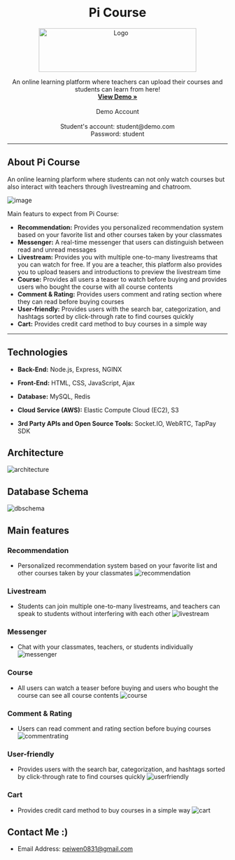 <!-- PROJECT LOGO -->
<br />
<div align="center">
    <h1>Pi Course</h1>
    <img src="https://d1wan10jjr4v2x.cloudfront.net/assets/demo/logo.png" alt="Logo" height="100" width="360">
  <p align="center">
    An online learning platform where teachers can upload their courses and students can learn from here!
    <br />
    <a href="https://picourse.today/"><strong>View Demo »</strong></a>
    <br />
    <br />
    Demo Account
    <br />
    <br />
     Student's account: student@demo.com
    <br />
     Password: student
    <br />
  </p>
</div>

---

## About Pi Course

An online learning plarform where students can not only watch courses but also interact with teachers through livestreaming and chatroom.

![image](https://d1wan10jjr4v2x.cloudfront.net/assets/demo/main.gif)

Main featurs to expect from Pi Course:

- **Recommendation:** Provides you personalized recommendation system based on your favorite list and other courses taken by your classmates
- **Messenger:** A real-time messenger that users can distinguish between read and unread messages
- **Livestream:** Provides you with multiple one-to-many livestreams that you can watch for free. If you are a teacher, this platform also provides you to upload teasers and introductions to preview the livestream time
- **Course:** Provides all users a teaser to watch before buying and provides users who bought the course with all course contents
- **Comment & Rating:** Provides users comment and rating section where they can read before buying courses
- **User-friendly:** Provides users with the search bar, categorization, and hashtags sorted by click-through rate to find courses quickly
- **Cart:** Provides credit card method to buy courses in a simple way

---

## Technologies

- **Back-End:** Node.js, Express, NGINX

- **Front-End:** HTML, CSS, JavaScript, Ajax

- **Database:** MySQL, Redis

- **Cloud Service (AWS):** Elastic Compute Cloud (EC2), S3

- **3rd Party APIs and Open Source Tools:** Socket.IO, WebRTC, TapPay SDK

## Architecture

![architecture](https://d1wan10jjr4v2x.cloudfront.net/assets/demo/architecture.jpg)

## Database Schema

![dbschema](https://d1wan10jjr4v2x.cloudfront.net/assets/demo/dbschema.png)

## Main features

### Recommendation

- Personalized recommendation system based on your favorite list and other courses taken by your classmates
  ![recommendation](https://d1wan10jjr4v2x.cloudfront.net/assets/demo/recommendation.gif)

### Livestream

- Students can join multiple one-to-many livestreams, and teachers can speak to students without interfering with each other
  ![livestream](https://d1wan10jjr4v2x.cloudfront.net/assets/demo/livestream.gif)

### Messenger

- Chat with your classmates, teachers, or students individually
  ![messenger](https://d1wan10jjr4v2x.cloudfront.net/assets/demo/messenger.gif)

### Course

- All users can watch a teaser before buying and users who bought the course can see all course contents
  ![course](https://d1wan10jjr4v2x.cloudfront.net/assets/demo/course.gif)

### Comment & Rating

- Users can read comment and rating section before buying courses
  ![commentrating](https://d1wan10jjr4v2x.cloudfront.net/assets/demo/commentrating.gif)

### User-friendly

- Provides users with the search bar, categorization, and hashtags sorted by click-through rate to find courses quickly
  ![userfriendly](https://d1wan10jjr4v2x.cloudfront.net/assets/demo/userfriendly.gif)

### Cart

- Provides credit card method to buy courses in a simple way
  ![cart](https://d1wan10jjr4v2x.cloudfront.net/assets/demo/cart.gif)

## Contact Me :)

- Email Address: peiwen0831@gmail.com
